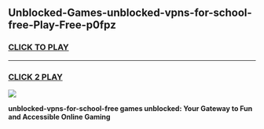 
## Unblocked-Games-unblocked-vpns-for-school-free-Play-Free-p0fpz
<h3>
<a href="https://premium76.site?title=unblocked-vpns-for-school-free&ref=20M">CLICK TO PLAY</a></h3>
<hr>

<h3>
<a href="https://premium76.site?title=unblocked-vpns-for-school-free&ref=20M">CLICK 2 PLAY</a>
  
</h3>

<a href="https://premium76.site?title=unblocked-vpns-for-school-free&ref=19M"><img src="https://clearcache.store/games.png"></a>


**unblocked-vpns-for-school-free games unblocked: Your Gateway to Fun and Accessible Online Gaming**
